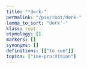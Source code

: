 ```yaml
---
title: "*derḱ-"
permalink: "/pie/root/derḱ-"
lemma_to_sort: "derk'-"
klass: root
etymology: []
markers: []
synonyms: []
definitions: [["to see"]]
topics: ["ine-pro:Vision"]
---
```

